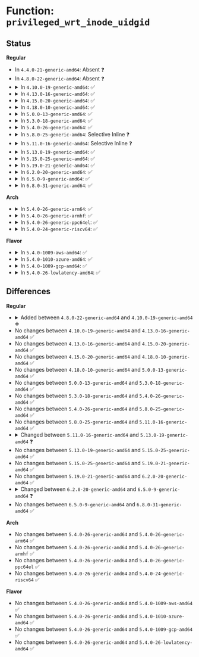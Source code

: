 # Function: <code>privileged_wrt_inode_uidgid</code>

## Status
<b>Regular</b>
<ul>
<li>
In <code>4.4.0-21-generic-amd64</code>: Absent ❓
</li>
<li>
In <code>4.8.0-22-generic-amd64</code>: Absent ❓
</li>
<li>
<details>
<summary>In <code>4.10.0-19-generic-amd64</code>: ✅</summary>

```c
bool privileged_wrt_inode_uidgid(struct user_namespace * ns, const struct inode * inode)
```

```json
{
  "name": "privileged_wrt_inode_uidgid",
  "collision_type": "Unique Global",
  "inline_type": "No",
  "funcs": [
    {
      "addr": 18446744071579444976,
      "name": "privileged_wrt_inode_uidgid",
      "external": true,
      "loc": "kernel/capability.c:467",
      "file": "kernel/capability.c",
      "inline": "seen, unknown",
      "caller_inline": [],
      "caller_func": [
        "kernel/capability.c:capable_wrt_inode_uidgid",
        "fs/exec.c:would_dump"
      ]
    }
  ],
  "symbols": [
    {
      "addr": 18446744071579444976,
      "name": "privileged_wrt_inode_uidgid",
      "section": ".text",
      "bind": "STB_GLOBAL",
      "size": 59
    }
  ]
}
```
</details>
</li>
<li>
<details>
<summary>In <code>4.13.0-16-generic-amd64</code>: ✅</summary>

```c
bool privileged_wrt_inode_uidgid(struct user_namespace * ns, const struct inode * inode)
```

```json
{
  "name": "privileged_wrt_inode_uidgid",
  "collision_type": "Unique Global",
  "inline_type": "No",
  "funcs": [
    {
      "addr": 18446744071579433008,
      "name": "privileged_wrt_inode_uidgid",
      "external": true,
      "loc": "kernel/capability.c:467",
      "file": "kernel/capability.c",
      "inline": "seen, unknown",
      "caller_inline": [],
      "caller_func": [
        "kernel/capability.c:capable_wrt_inode_uidgid",
        "fs/exec.c:would_dump"
      ]
    }
  ],
  "symbols": [
    {
      "addr": 18446744071579433008,
      "name": "privileged_wrt_inode_uidgid",
      "section": ".text",
      "bind": "STB_GLOBAL",
      "size": 59
    }
  ]
}
```
</details>
</li>
<li>
<details>
<summary>In <code>4.15.0-20-generic-amd64</code>: ✅</summary>

```c
bool privileged_wrt_inode_uidgid(struct user_namespace * ns, const struct inode * inode)
```

```json
{
  "name": "privileged_wrt_inode_uidgid",
  "collision_type": "Unique Global",
  "inline_type": "No",
  "funcs": [
    {
      "addr": 18446744071579461360,
      "name": "privileged_wrt_inode_uidgid",
      "external": true,
      "loc": "kernel/capability.c:468",
      "file": "kernel/capability.c",
      "inline": "seen, unknown",
      "caller_inline": [],
      "caller_func": [
        "kernel/capability.c:capable_wrt_inode_uidgid",
        "fs/exec.c:would_dump"
      ]
    }
  ],
  "symbols": [
    {
      "addr": 18446744071579461360,
      "name": "privileged_wrt_inode_uidgid",
      "section": ".text",
      "bind": "STB_GLOBAL",
      "size": 59
    }
  ]
}
```
</details>
</li>
<li>
<details>
<summary>In <code>4.18.0-10-generic-amd64</code>: ✅</summary>

```c
bool privileged_wrt_inode_uidgid(struct user_namespace * ns, const struct inode * inode)
```

```json
{
  "name": "privileged_wrt_inode_uidgid",
  "collision_type": "Unique Global",
  "inline_type": "No",
  "funcs": [
    {
      "addr": 18446744071579474944,
      "name": "privileged_wrt_inode_uidgid",
      "external": true,
      "loc": "kernel/capability.c:468",
      "file": "kernel/capability.c",
      "inline": "seen, unknown",
      "caller_inline": [],
      "caller_func": [
        "kernel/capability.c:capable_wrt_inode_uidgid",
        "fs/exec.c:would_dump"
      ]
    }
  ],
  "symbols": [
    {
      "addr": 18446744071579474944,
      "name": "privileged_wrt_inode_uidgid",
      "section": ".text",
      "bind": "STB_GLOBAL",
      "size": 59
    }
  ]
}
```
</details>
</li>
<li>
<details>
<summary>In <code>5.0.0-13-generic-amd64</code>: ✅</summary>

```c
bool privileged_wrt_inode_uidgid(struct user_namespace * ns, const struct inode * inode)
```

```json
{
  "name": "privileged_wrt_inode_uidgid",
  "collision_type": "Unique Global",
  "inline_type": "No",
  "funcs": [
    {
      "addr": 18446744071579508624,
      "name": "privileged_wrt_inode_uidgid",
      "external": true,
      "loc": "kernel/capability.c:470",
      "file": "kernel/capability.c",
      "inline": "seen, unknown",
      "caller_inline": [],
      "caller_func": [
        "kernel/capability.c:capable_wrt_inode_uidgid",
        "fs/exec.c:would_dump"
      ]
    }
  ],
  "symbols": [
    {
      "addr": 18446744071579508624,
      "name": "privileged_wrt_inode_uidgid",
      "section": ".text",
      "bind": "STB_GLOBAL",
      "size": 59
    }
  ]
}
```
</details>
</li>
<li>
<details>
<summary>In <code>5.3.0-18-generic-amd64</code>: ✅</summary>

```c
bool privileged_wrt_inode_uidgid(struct user_namespace * ns, const struct inode * inode)
```

```json
{
  "name": "privileged_wrt_inode_uidgid",
  "collision_type": "Unique Global",
  "inline_type": "No",
  "funcs": [
    {
      "addr": 18446744071579527616,
      "name": "privileged_wrt_inode_uidgid",
      "external": true,
      "loc": "kernel/capability.c:487",
      "file": "kernel/capability.c",
      "inline": "seen, unknown",
      "caller_inline": [],
      "caller_func": [
        "kernel/capability.c:capable_wrt_inode_uidgid",
        "fs/exec.c:would_dump"
      ]
    }
  ],
  "symbols": [
    {
      "addr": 18446744071579527616,
      "name": "privileged_wrt_inode_uidgid",
      "section": ".text",
      "bind": "STB_GLOBAL",
      "size": 59
    }
  ]
}
```
</details>
</li>
<li>
<details>
<summary>In <code>5.4.0-26-generic-amd64</code>: ✅</summary>

```c
bool privileged_wrt_inode_uidgid(struct user_namespace * ns, const struct inode * inode)
```

```json
{
  "name": "privileged_wrt_inode_uidgid",
  "collision_type": "Unique Global",
  "inline_type": "No",
  "funcs": [
    {
      "addr": 18446744071579553696,
      "name": "privileged_wrt_inode_uidgid",
      "external": true,
      "loc": "kernel/capability.c:487",
      "file": "kernel/capability.c",
      "inline": "seen, unknown",
      "caller_inline": [],
      "caller_func": [
        "kernel/capability.c:capable_wrt_inode_uidgid",
        "fs/exec.c:would_dump"
      ]
    }
  ],
  "symbols": [
    {
      "addr": 18446744071579553696,
      "name": "privileged_wrt_inode_uidgid",
      "section": ".text",
      "bind": "STB_GLOBAL",
      "size": 59
    }
  ]
}
```
</details>
</li>
<li>
<details>
<summary>In <code>5.8.0-25-generic-amd64</code>: Selective Inline ❓</summary>

```c
bool privileged_wrt_inode_uidgid(struct user_namespace * ns, const struct inode * inode)
```

```json
{
  "name": "privileged_wrt_inode_uidgid",
  "collision_type": "Unique Global",
  "inline_type": "Selective",
  "funcs": [
    {
      "addr": 18446744071579584651,
      "name": "privileged_wrt_inode_uidgid",
      "external": true,
      "loc": "kernel/capability.c:487",
      "file": "kernel/capability.c",
      "inline": "not declared, inlined",
      "caller_inline": [
        "kernel/capability.c:capable_wrt_inode_uidgid"
      ],
      "caller_func": [
        "fs/exec.c:would_dump"
      ]
    }
  ],
  "symbols": [
    {
      "addr": 18446744071579585184,
      "name": "privileged_wrt_inode_uidgid",
      "section": ".text",
      "bind": "STB_GLOBAL",
      "size": 59
    }
  ]
}
```
</details>
</li>
<li>
<details>
<summary>In <code>5.11.0-16-generic-amd64</code>: Selective Inline ❓</summary>

```c
bool privileged_wrt_inode_uidgid(struct user_namespace * ns, const struct inode * inode)
```

```json
{
  "name": "privileged_wrt_inode_uidgid",
  "collision_type": "Unique Global",
  "inline_type": "Selective",
  "funcs": [
    {
      "addr": 18446744071579564683,
      "name": "privileged_wrt_inode_uidgid",
      "external": true,
      "loc": "kernel/capability.c:487",
      "file": "kernel/capability.c",
      "inline": "not declared, inlined",
      "caller_inline": [
        "kernel/capability.c:capable_wrt_inode_uidgid"
      ],
      "caller_func": [
        "fs/exec.c:would_dump"
      ]
    }
  ],
  "symbols": [
    {
      "addr": 18446744071579565248,
      "name": "privileged_wrt_inode_uidgid",
      "section": ".text",
      "bind": "STB_GLOBAL",
      "size": 59
    }
  ]
}
```
</details>
</li>
<li>
<details>
<summary>In <code>5.13.0-19-generic-amd64</code>: ✅</summary>

```c
bool privileged_wrt_inode_uidgid(struct user_namespace * ns, struct user_namespace * mnt_userns, const struct inode * inode)
```

```json
{
  "name": "privileged_wrt_inode_uidgid",
  "collision_type": "Unique Global",
  "inline_type": "No",
  "funcs": [
    {
      "addr": 18446744071579570624,
      "name": "privileged_wrt_inode_uidgid",
      "external": true,
      "loc": "kernel/capability.c:487",
      "file": "kernel/capability.c",
      "inline": "seen, unknown",
      "caller_inline": [],
      "caller_func": [
        "kernel/capability.c:capable_wrt_inode_uidgid",
        "fs/exec.c:would_dump"
      ]
    }
  ],
  "symbols": [
    {
      "addr": 18446744071579570624,
      "name": "privileged_wrt_inode_uidgid",
      "section": ".text",
      "bind": "STB_GLOBAL",
      "size": 89
    }
  ]
}
```
</details>
</li>
<li>
<details>
<summary>In <code>5.15.0-25-generic-amd64</code>: ✅</summary>

```c
bool privileged_wrt_inode_uidgid(struct user_namespace * ns, struct user_namespace * mnt_userns, const struct inode * inode)
```

```json
{
  "name": "privileged_wrt_inode_uidgid",
  "collision_type": "Unique Global",
  "inline_type": "No",
  "funcs": [
    {
      "addr": 18446744071579644544,
      "name": "privileged_wrt_inode_uidgid",
      "external": true,
      "loc": "kernel/capability.c:487",
      "file": "kernel/capability.c",
      "inline": "seen, unknown",
      "caller_inline": [],
      "caller_func": [
        "kernel/capability.c:capable_wrt_inode_uidgid",
        "fs/exec.c:would_dump"
      ]
    }
  ],
  "symbols": [
    {
      "addr": 18446744071579644544,
      "name": "privileged_wrt_inode_uidgid",
      "section": ".text",
      "bind": "STB_GLOBAL",
      "size": 89
    }
  ]
}
```
</details>
</li>
<li>
<details>
<summary>In <code>5.19.0-21-generic-amd64</code>: ✅</summary>

```c
bool privileged_wrt_inode_uidgid(struct user_namespace * ns, struct user_namespace * mnt_userns, const struct inode * inode)
```

```json
{
  "name": "privileged_wrt_inode_uidgid",
  "collision_type": "Unique Global",
  "inline_type": "No",
  "funcs": [
    {
      "addr": 18446744071579739968,
      "name": "privileged_wrt_inode_uidgid",
      "external": true,
      "loc": "kernel/capability.c:488",
      "file": "kernel/capability.c",
      "inline": "seen, unknown",
      "caller_inline": [],
      "caller_func": [
        "kernel/capability.c:capable_wrt_inode_uidgid",
        "fs/exec.c:would_dump"
      ]
    }
  ],
  "symbols": [
    {
      "addr": 18446744071579739968,
      "name": "privileged_wrt_inode_uidgid",
      "section": ".text",
      "bind": "STB_GLOBAL",
      "size": 215
    }
  ]
}
```
</details>
</li>
<li>
<details>
<summary>In <code>6.2.0-20-generic-amd64</code>: ✅</summary>

```c
bool privileged_wrt_inode_uidgid(struct user_namespace * ns, struct user_namespace * mnt_userns, const struct inode * inode)
```

```json
{
  "name": "privileged_wrt_inode_uidgid",
  "collision_type": "Unique Global",
  "inline_type": "No",
  "funcs": [
    {
      "addr": 18446744071579871232,
      "name": "privileged_wrt_inode_uidgid",
      "external": true,
      "loc": "kernel/capability.c:488",
      "file": "kernel/capability.c",
      "inline": "seen, unknown",
      "caller_inline": [],
      "caller_func": [
        "kernel/capability.c:capable_wrt_inode_uidgid",
        "fs/exec.c:would_dump"
      ]
    }
  ],
  "symbols": [
    {
      "addr": 18446744071579871232,
      "name": "privileged_wrt_inode_uidgid",
      "section": ".text",
      "bind": "STB_GLOBAL",
      "size": 215
    }
  ]
}
```
</details>
</li>
<li>
<details>
<summary>In <code>6.5.0-9-generic-amd64</code>: ✅</summary>

```c
bool privileged_wrt_inode_uidgid(struct user_namespace * ns, struct mnt_idmap * idmap, const struct inode * inode)
```

```json
{
  "name": "privileged_wrt_inode_uidgid",
  "collision_type": "Unique Global",
  "inline_type": "No",
  "funcs": [
    {
      "addr": 18446744071579920544,
      "name": "privileged_wrt_inode_uidgid",
      "external": true,
      "loc": "kernel/capability.c:475",
      "file": "kernel/capability.c",
      "inline": "seen, unknown",
      "caller_inline": [],
      "caller_func": [
        "kernel/capability.c:capable_wrt_inode_uidgid",
        "fs/exec.c:would_dump"
      ]
    }
  ],
  "symbols": [
    {
      "addr": 18446744071579920544,
      "name": "privileged_wrt_inode_uidgid",
      "section": ".text",
      "bind": "STB_GLOBAL",
      "size": 119
    }
  ]
}
```
</details>
</li>
<li>
<details>
<summary>In <code>6.8.0-31-generic-amd64</code>: ✅</summary>

```c
bool privileged_wrt_inode_uidgid(struct user_namespace * ns, struct mnt_idmap * idmap, const struct inode * inode)
```

```json
{
  "name": "privileged_wrt_inode_uidgid",
  "collision_type": "Unique Global",
  "inline_type": "No",
  "funcs": [
    {
      "addr": 18446744071579959792,
      "name": "privileged_wrt_inode_uidgid",
      "external": true,
      "loc": "kernel/capability.c:475",
      "file": "kernel/capability.c",
      "inline": "seen, unknown",
      "caller_inline": [],
      "caller_func": [
        "kernel/capability.c:capable_wrt_inode_uidgid",
        "fs/exec.c:would_dump"
      ]
    }
  ],
  "symbols": [
    {
      "addr": 18446744071579959792,
      "name": "privileged_wrt_inode_uidgid",
      "section": ".text",
      "bind": "STB_GLOBAL",
      "size": 119
    }
  ]
}
```
</details>
</li>
</ul>
<b>Arch</b>
<ul>
<li>
<details>
<summary>In <code>5.4.0-26-generic-arm64</code>: ✅</summary>

```c
bool privileged_wrt_inode_uidgid(struct user_namespace * ns, const struct inode * inode)
```

```json
{
  "name": "privileged_wrt_inode_uidgid",
  "collision_type": "Unique Global",
  "inline_type": "No",
  "funcs": [
    {
      "addr": 18446603336490706880,
      "name": "privileged_wrt_inode_uidgid",
      "external": true,
      "loc": "kernel/capability.c:487",
      "file": "kernel/capability.c",
      "inline": "seen, unknown",
      "caller_inline": [],
      "caller_func": [
        "kernel/capability.c:capable_wrt_inode_uidgid",
        "fs/exec.c:would_dump"
      ]
    }
  ],
  "symbols": [
    {
      "addr": 18446603336490706880,
      "name": "privileged_wrt_inode_uidgid",
      "section": ".text",
      "bind": "STB_GLOBAL",
      "size": 96
    }
  ]
}
```
</details>
</li>
<li>
<details>
<summary>In <code>5.4.0-26-generic-armhf</code>: ✅</summary>

```c
bool privileged_wrt_inode_uidgid(struct user_namespace * ns, const struct inode * inode)
```

```json
{
  "name": "privileged_wrt_inode_uidgid",
  "collision_type": "Unique Global",
  "inline_type": "No",
  "funcs": [
    {
      "addr": 3224769744,
      "name": "privileged_wrt_inode_uidgid",
      "external": true,
      "loc": "kernel/capability.c:487",
      "file": "kernel/capability.c",
      "inline": "seen, unknown",
      "caller_inline": [],
      "caller_func": [
        "kernel/capability.c:capable_wrt_inode_uidgid",
        "fs/exec.c:would_dump"
      ]
    }
  ],
  "symbols": [
    {
      "addr": 3224769744,
      "name": "privileged_wrt_inode_uidgid",
      "section": ".text",
      "bind": "STB_GLOBAL",
      "size": 76
    }
  ]
}
```
</details>
</li>
<li>
<details>
<summary>In <code>5.4.0-26-generic-ppc64el</code>: ✅</summary>

```c
bool privileged_wrt_inode_uidgid(struct user_namespace * ns, const struct inode * inode)
```

```json
{
  "name": "privileged_wrt_inode_uidgid",
  "collision_type": "Unique Global",
  "inline_type": "No",
  "funcs": [
    {
      "addr": 13835058055283530592,
      "name": "privileged_wrt_inode_uidgid",
      "external": true,
      "loc": "kernel/capability.c:487",
      "file": "kernel/capability.c",
      "inline": "seen, unknown",
      "caller_inline": [],
      "caller_func": [
        "kernel/capability.c:capable_wrt_inode_uidgid",
        "fs/exec.c:would_dump"
      ]
    }
  ],
  "symbols": [
    {
      "addr": 13835058055283530592,
      "name": "privileged_wrt_inode_uidgid",
      "section": ".text",
      "bind": "STB_GLOBAL",
      "size": 152
    }
  ]
}
```
</details>
</li>
<li>
<details>
<summary>In <code>5.4.0-24-generic-riscv64</code>: ✅</summary>

```c
bool privileged_wrt_inode_uidgid(struct user_namespace * ns, const struct inode * inode)
```

```json
{
  "name": "privileged_wrt_inode_uidgid",
  "collision_type": "Unique Global",
  "inline_type": "No",
  "funcs": [
    {
      "addr": 18446743936271430962,
      "name": "privileged_wrt_inode_uidgid",
      "external": true,
      "loc": "kernel/capability.c:487",
      "file": "kernel/capability.c",
      "inline": "seen, unknown",
      "caller_inline": [],
      "caller_func": [
        "kernel/capability.c:capable_wrt_inode_uidgid",
        "fs/exec.c:would_dump"
      ]
    }
  ],
  "symbols": [
    {
      "addr": 18446743936271430962,
      "name": "privileged_wrt_inode_uidgid",
      "section": ".text",
      "bind": "STB_GLOBAL",
      "size": 96
    }
  ]
}
```
</details>
</li>
</ul>
<b>Flavor</b>
<ul>
<li>
<details>
<summary>In <code>5.4.0-1009-aws-amd64</code>: ✅</summary>

```c
bool privileged_wrt_inode_uidgid(struct user_namespace * ns, const struct inode * inode)
```

```json
{
  "name": "privileged_wrt_inode_uidgid",
  "collision_type": "Unique Global",
  "inline_type": "No",
  "funcs": [
    {
      "addr": 18446744071579530000,
      "name": "privileged_wrt_inode_uidgid",
      "external": true,
      "loc": "kernel/capability.c:487",
      "file": "kernel/capability.c",
      "inline": "seen, unknown",
      "caller_inline": [],
      "caller_func": [
        "kernel/capability.c:capable_wrt_inode_uidgid",
        "fs/exec.c:would_dump"
      ]
    }
  ],
  "symbols": [
    {
      "addr": 18446744071579530000,
      "name": "privileged_wrt_inode_uidgid",
      "section": ".text",
      "bind": "STB_GLOBAL",
      "size": 59
    }
  ]
}
```
</details>
</li>
<li>
<details>
<summary>In <code>5.4.0-1010-azure-amd64</code>: ✅</summary>

```c
bool privileged_wrt_inode_uidgid(struct user_namespace * ns, const struct inode * inode)
```

```json
{
  "name": "privileged_wrt_inode_uidgid",
  "collision_type": "Unique Global",
  "inline_type": "No",
  "funcs": [
    {
      "addr": 18446744071579458800,
      "name": "privileged_wrt_inode_uidgid",
      "external": true,
      "loc": "kernel/capability.c:487",
      "file": "kernel/capability.c",
      "inline": "seen, unknown",
      "caller_inline": [],
      "caller_func": [
        "kernel/capability.c:capable_wrt_inode_uidgid",
        "fs/exec.c:would_dump"
      ]
    }
  ],
  "symbols": [
    {
      "addr": 18446744071579458800,
      "name": "privileged_wrt_inode_uidgid",
      "section": ".text",
      "bind": "STB_GLOBAL",
      "size": 59
    }
  ]
}
```
</details>
</li>
<li>
<details>
<summary>In <code>5.4.0-1009-gcp-amd64</code>: ✅</summary>

```c
bool privileged_wrt_inode_uidgid(struct user_namespace * ns, const struct inode * inode)
```

```json
{
  "name": "privileged_wrt_inode_uidgid",
  "collision_type": "Unique Global",
  "inline_type": "No",
  "funcs": [
    {
      "addr": 18446744071579527280,
      "name": "privileged_wrt_inode_uidgid",
      "external": true,
      "loc": "kernel/capability.c:487",
      "file": "kernel/capability.c",
      "inline": "seen, unknown",
      "caller_inline": [],
      "caller_func": [
        "kernel/capability.c:capable_wrt_inode_uidgid",
        "fs/exec.c:would_dump"
      ]
    }
  ],
  "symbols": [
    {
      "addr": 18446744071579527280,
      "name": "privileged_wrt_inode_uidgid",
      "section": ".text",
      "bind": "STB_GLOBAL",
      "size": 59
    }
  ]
}
```
</details>
</li>
<li>
<details>
<summary>In <code>5.4.0-26-lowlatency-amd64</code>: ✅</summary>

```c
bool privileged_wrt_inode_uidgid(struct user_namespace * ns, const struct inode * inode)
```

```json
{
  "name": "privileged_wrt_inode_uidgid",
  "collision_type": "Unique Global",
  "inline_type": "No",
  "funcs": [
    {
      "addr": 18446744071579560352,
      "name": "privileged_wrt_inode_uidgid",
      "external": true,
      "loc": "kernel/capability.c:487",
      "file": "kernel/capability.c",
      "inline": "seen, unknown",
      "caller_inline": [],
      "caller_func": [
        "kernel/capability.c:capable_wrt_inode_uidgid",
        "fs/exec.c:would_dump"
      ]
    }
  ],
  "symbols": [
    {
      "addr": 18446744071579560352,
      "name": "privileged_wrt_inode_uidgid",
      "section": ".text",
      "bind": "STB_GLOBAL",
      "size": 59
    }
  ]
}
```
</details>
</li>
</ul>

## Differences
<b>Regular</b>
<ul>
<li>
<details>
<summary>Added between <code>4.8.0-22-generic-amd64</code> and <code>4.10.0-19-generic-amd64</code> ➕</summary>

```c
bool privileged_wrt_inode_uidgid(struct user_namespace * ns, const struct inode * inode)
```
</details>
</li>
<li>
No changes between <code>4.10.0-19-generic-amd64</code> and <code>4.13.0-16-generic-amd64</code> ✅
</li>
<li>
No changes between <code>4.13.0-16-generic-amd64</code> and <code>4.15.0-20-generic-amd64</code> ✅
</li>
<li>
No changes between <code>4.15.0-20-generic-amd64</code> and <code>4.18.0-10-generic-amd64</code> ✅
</li>
<li>
No changes between <code>4.18.0-10-generic-amd64</code> and <code>5.0.0-13-generic-amd64</code> ✅
</li>
<li>
No changes between <code>5.0.0-13-generic-amd64</code> and <code>5.3.0-18-generic-amd64</code> ✅
</li>
<li>
No changes between <code>5.3.0-18-generic-amd64</code> and <code>5.4.0-26-generic-amd64</code> ✅
</li>
<li>
No changes between <code>5.4.0-26-generic-amd64</code> and <code>5.8.0-25-generic-amd64</code> ✅
</li>
<li>
No changes between <code>5.8.0-25-generic-amd64</code> and <code>5.11.0-16-generic-amd64</code> ✅
</li>
<li>
<details>
<summary>Changed between <code>5.11.0-16-generic-amd64</code> and <code>5.13.0-19-generic-amd64</code> ❓</summary>
<ul>
<li>
<b>Param added. </b>
<code>struct user_namespace * mnt_userns</code>
</li>
<li>
<b>Param reordered. </b>
<code>ns, inode</code> ➡️ <code>ns, mnt_userns, inode</code>
</li>
</ul>
</details>
</li>
<li>
No changes between <code>5.13.0-19-generic-amd64</code> and <code>5.15.0-25-generic-amd64</code> ✅
</li>
<li>
No changes between <code>5.15.0-25-generic-amd64</code> and <code>5.19.0-21-generic-amd64</code> ✅
</li>
<li>
No changes between <code>5.19.0-21-generic-amd64</code> and <code>6.2.0-20-generic-amd64</code> ✅
</li>
<li>
<details>
<summary>Changed between <code>6.2.0-20-generic-amd64</code> and <code>6.5.0-9-generic-amd64</code> ❓</summary>
<ul>
<li>
<b>Param added. </b>
<code>struct mnt_idmap * idmap</code>
</li>
<li>
<b>Param removed. </b>
<code>struct user_namespace * mnt_userns</code>
</li>
</ul>
</details>
</li>
<li>
No changes between <code>6.5.0-9-generic-amd64</code> and <code>6.8.0-31-generic-amd64</code> ✅
</li>
</ul>
<b>Arch</b>
<ul>
<li>
No changes between <code>5.4.0-26-generic-amd64</code> and <code>5.4.0-26-generic-arm64</code> ✅
</li>
<li>
No changes between <code>5.4.0-26-generic-amd64</code> and <code>5.4.0-26-generic-armhf</code> ✅
</li>
<li>
No changes between <code>5.4.0-26-generic-amd64</code> and <code>5.4.0-26-generic-ppc64el</code> ✅
</li>
<li>
No changes between <code>5.4.0-26-generic-amd64</code> and <code>5.4.0-24-generic-riscv64</code> ✅
</li>
</ul>
<b>Flavor</b>
<ul>
<li>
No changes between <code>5.4.0-26-generic-amd64</code> and <code>5.4.0-1009-aws-amd64</code> ✅
</li>
<li>
No changes between <code>5.4.0-26-generic-amd64</code> and <code>5.4.0-1010-azure-amd64</code> ✅
</li>
<li>
No changes between <code>5.4.0-26-generic-amd64</code> and <code>5.4.0-1009-gcp-amd64</code> ✅
</li>
<li>
No changes between <code>5.4.0-26-generic-amd64</code> and <code>5.4.0-26-lowlatency-amd64</code> ✅
</li>
</ul>
